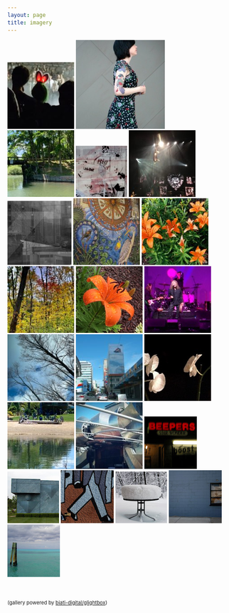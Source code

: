 ```yaml
---
layout: page
title: imagery
---
```

<div id="thumbs">
<a href="/photos/arcadefire.jpg" class="glightbox" data-title="remembering the Arcade Fire experience" ><img src="thumbs/arcadefire.jpg" alt=""/></a>
<a href="/photos/art_is_everywhere.jpg" class="glightbox" data-title="art is everywhere"><img src="/thumbs/art_is_everywhere-200x200.jpg" alt=""/></a>
<a href="/photos/wooden-bridge.jpg" class="glightbox" data-title="wooden bridge"><img src="thumbs/wooden-bridge-150x150.jpg" alt=""/></a>
<a href="/photos/urban_dream.jpg" class="glightbox" data-title="urban dream"><img src="thumbs/urban_dream-115x115.jpg" alt=""/></a>
<a href="/photos/pink.jpg" class="glightbox" data-title="Pink"><img src="thumbs/pink.jpg" alt=""/></a>
<a href="/photos/remix.jpg" class="glightbox" data-title="remix"><img src="thumbs/remix-144x144.jpg" alt=""/></a>
<a href="/photos/that-wall-in-clarkston-1.jpg" class="glightbox" data-title="that wall in Clarkston"><img src="thumbs/that-wall-in-clarkston-1-150x150.jpg" alt=""/></a>
<a href="/photos/junebuds.jpg" class="glightbox" data-title="junebuds"><img src="thumbs/junebuds.jpg" alt=""/></a>
<a href="/photos/out-the-back-window.jpg" class="glightbox" data-title="out the back window"><img src="thumbs/out-the-back-window-150x150.jpg" alt=""/></a>
<a href="/photos/brief_glory.jpg" class="glightbox" data-title="brief glory"><img src="thumbs/brief_glor-150x150.jpg" alt=""/></a>
<a href="/photos/Robert_Plant.jpg" class="glightbox" data-title="Robert Plant"><img src="thumbs/Robert_Plant-150x150.jpg" alt=""/></a>
<a href="/photos/almost-here.jpg" class="glightbox" data-title="almost here"><img src="thumbs/almost-here.jpg" alt=""/></a>
<a href="/photos/miami06.jpg" class="glightbox" data-title="Miami ‘06"><img src="thumbs/miami06.jpg" alt=""/></a>
<a href="/photos/survivors.jpg" class="glightbox" data-title="survivors"><img src="thumbs/survivor-150x150.jpg" alt=""/></a>
<a href="/photos/tinybeaches.jpg" class="glightbox" data-zoomable="true" data-title="tiny beaches"><img src="thumbs/tinybeaches-150x150.jpg" alt=""/></a>
<a href="/photos/windy_remix.jpg" class="glightbox" data-title="windy remix"><img src="thumbs/windy_remix-150x150.jpg" alt=""/></a>
<a href="/photos/beepers.jpg" class="glightbox" data-title="beepers"><img src="thumbs/beepers-thumb.jpg" alt=""/></a>
<a href="/photos/intersect_11.jpg" class="glightbox" data-title="intersect 11"><img src="thumbs/intersect_11-thumb.jpg" alt=""/></a>
<a href="/photos/stepping_out.jpg" class="glightbox" data-title="stepping out
"><img src="thumbs/stepping_out-thumb.jpg" alt=""/></a>
<a href="/photos/new_year_pile.jpg" class="glightbox" data-title="new year pile"><img src="thumbs/new_year_pile-thumb.jpg" alt=""/></a>
<a href="/photos/in_the_blues.jpg" class="glightbox" data-title="in the blues"><img src="thumbs/in_the_blues-thumb.jpg" alt=""/></a>
<a href="/photos/bluegreen_forever.jpg" class="glightbox" data-title="bluegreen_forever"><img src="thumbs/bluegreen_forever-thumb.jpg" alt=""/></a>

</div>
<div style="padding-top:48px;font-size:.8em;clear:both;">
(gallery powered by <a title="GitHub - biati-digital/glightbox: Pure Javascript lightbox with mobile support. It can handle images, videos with autoplay, inline content and iframes" href="https://github.com/biati-digital/glightbox">biati-digital/glightbox</a>)
</div>
<script type="text/javascript">
  const lightbox = GLightbox({
    touchNavigation: true,
    loop: true
});
